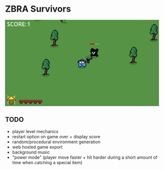 # ZBRA Survivors

![](./image.png)

## TODO

- player level mechanics
- restart option on game over + display score
- random/procedural environment generation
- web hosted game export
- background music
- "power mode" (player move faster + hit harder during a short amount of time when catching a special item)
